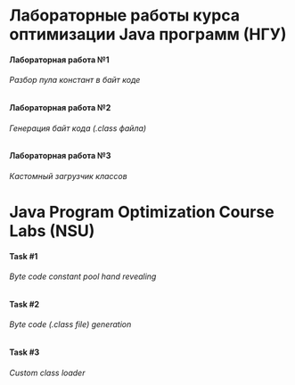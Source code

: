 # Лабораторные работы курса оптимизации Java программ (НГУ)
#### Лабораторная работа №1
###### Разбор пула констант в байт коде

#### Лабораторная работа №2
###### Генерация байт кода (.class файла)

#### Лабораторная работа №3
###### Кастомный загрузчик классов

# Java Program Optimization Course Labs (NSU)
#### Task #1
###### Byte code constant pool hand revealing

#### Task #2
###### Byte code (.class file) generation

#### Task #3
###### Custom class loader
